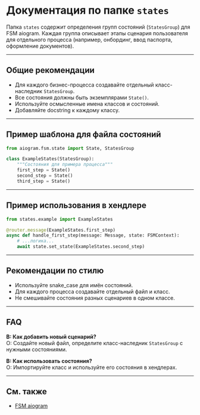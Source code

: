 # Документация по папке `states`

Папка `states` содержит определения групп состояний (`StatesGroup`) для FSM aiogram. Каждая группа описывает этапы сценария пользователя для отдельного процесса (например, онбординг, ввод паспорта, оформление документов).

---

## Общие рекомендации

- Для каждого бизнес-процесса создавайте отдельный класс-наследник `StatesGroup`.
- Все состояния должны быть экземплярами `State()`.
- Используйте осмысленные имена классов и состояний.
- Добавляйте docstring к каждому классу.

---

## Пример шаблона для файла состояний

```python
from aiogram.fsm.state import State, StatesGroup

class ExampleStates(StatesGroup):
    """Состояния для примера процесса"""
    first_step = State()
    second_step = State()
    third_step = State()
```

---

## Пример использования в хендлере

```python
from states.example import ExampleStates

@router.message(ExampleStates.first_step)
async def handle_first_step(message: Message, state: FSMContext):
    # ...логика...
    await state.set_state(ExampleStates.second_step)
```

---

## Рекомендации по стилю

- Используйте snake_case для имён состояний.
- Для каждого процесса создавайте отдельный файл и класс.
- Не смешивайте состояния разных сценариев в одном классе.

---

## FAQ

**В: Как добавить новый сценарий?**  
О: Создайте новый файл, определите класс-наследник `StatesGroup` с нужными состояниями.

**В: Как использовать состояния?**  
О: Импортируйте класс и используйте его состояния в хендлерах.

---

## См. также

- [FSM aiogram](https://docs.aiogram.dev/en/latest/dispatcher/finite_state_machine/index.html)
